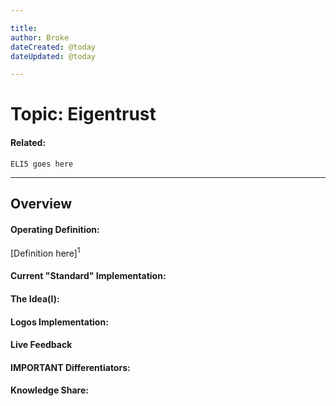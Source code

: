 ```yaml
---

title:
author: Broke
dateCreated: @today
dateUpdated: @today

---
```


# Topic: Eigentrust
#### Related:
`ELI5 goes here`

---

## Overview

#### Operating Definition:
[Definition here]<sup>1</sup>

#### Current "Standard" Implementation:


#### The Idea(l):


#### Logos Implementation:


#### Live Feedback


#### IMPORTANT Differentiators:


#### Knowledge Share: